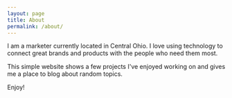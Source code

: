 ```yaml
---
layout: page
title: About
permalink: /about/
---
```


I am a marketer currently located in Central Ohio. I love using technology to connect great brands and products with the people who need them most.

This simple website shows a few projects I've enjoyed working on and gives me a place to blog about random topics.

Enjoy!
